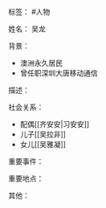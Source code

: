 标签： #人物

姓名：
吴龙

背景：
- 澳洲永久居民
- 曾任职深圳大唐移动通信

描述：

社会关系：
- 配偶[[齐安安|习安安]]
- 儿子[[吴拉非]]
- 女儿[[吴雅凝]]

重要事件：

重要地点：

其他：
